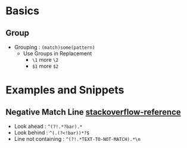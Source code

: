 # Basics
## Group
- Grouping : ```(match)some(pattern)```
  - Use Groups in Replacement
    - ```\1``` more ```\2```
    - ```$1``` more ```$2```

# Examples and Snippets
## Negative Match Line [stackoverflow-reference](https://stackoverflow.com/questions/1240275/how-to-negate-specific-word-in-regex#answer-1240293)
- Look ahead : ```^(?!.*?bar).*```
- Look behind : ```^(.(?<!bar))*?$```
- Line not containing : ```^(?!.*TEXT-TO-NOT-MATCH).*\n```
